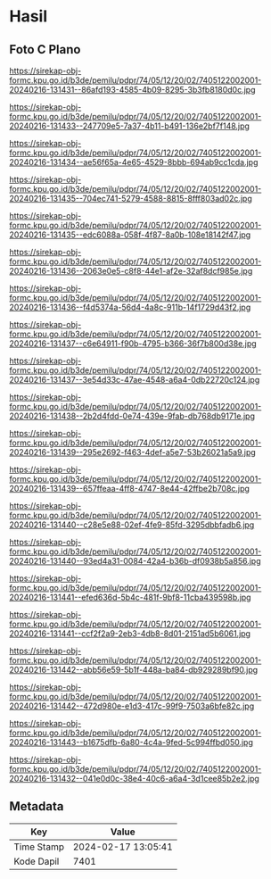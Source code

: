 # Hasil

## Foto C Plano

https://sirekap-obj-formc.kpu.go.id/b3de/pemilu/pdpr/74/05/12/20/02/7405122002001-20240216-131431--86afd193-4585-4b09-8295-3b3fb8180d0c.jpg

https://sirekap-obj-formc.kpu.go.id/b3de/pemilu/pdpr/74/05/12/20/02/7405122002001-20240216-131433--247709e5-7a37-4b11-b491-136e2bf7f148.jpg

https://sirekap-obj-formc.kpu.go.id/b3de/pemilu/pdpr/74/05/12/20/02/7405122002001-20240216-131434--ae56f65a-4e65-4529-8bbb-694ab9cc1cda.jpg

https://sirekap-obj-formc.kpu.go.id/b3de/pemilu/pdpr/74/05/12/20/02/7405122002001-20240216-131435--704ec741-5279-4588-8815-8fff803ad02c.jpg

https://sirekap-obj-formc.kpu.go.id/b3de/pemilu/pdpr/74/05/12/20/02/7405122002001-20240216-131435--edc6088a-058f-4f87-8a0b-108e18142f47.jpg

https://sirekap-obj-formc.kpu.go.id/b3de/pemilu/pdpr/74/05/12/20/02/7405122002001-20240216-131436--2063e0e5-c8f8-44e1-af2e-32af8dcf985e.jpg

https://sirekap-obj-formc.kpu.go.id/b3de/pemilu/pdpr/74/05/12/20/02/7405122002001-20240216-131436--f4d5374a-56d4-4a8c-911b-14f1729d43f2.jpg

https://sirekap-obj-formc.kpu.go.id/b3de/pemilu/pdpr/74/05/12/20/02/7405122002001-20240216-131437--c6e64911-f90b-4795-b366-36f7b800d38e.jpg

https://sirekap-obj-formc.kpu.go.id/b3de/pemilu/pdpr/74/05/12/20/02/7405122002001-20240216-131437--3e54d33c-47ae-4548-a6a4-0db22720c124.jpg

https://sirekap-obj-formc.kpu.go.id/b3de/pemilu/pdpr/74/05/12/20/02/7405122002001-20240216-131438--2b2d4fdd-0e74-439e-9fab-db768db9171e.jpg

https://sirekap-obj-formc.kpu.go.id/b3de/pemilu/pdpr/74/05/12/20/02/7405122002001-20240216-131439--295e2692-f463-4def-a5e7-53b26021a5a9.jpg

https://sirekap-obj-formc.kpu.go.id/b3de/pemilu/pdpr/74/05/12/20/02/7405122002001-20240216-131439--657ffeaa-4ff8-4747-8e44-42ffbe2b708c.jpg

https://sirekap-obj-formc.kpu.go.id/b3de/pemilu/pdpr/74/05/12/20/02/7405122002001-20240216-131440--c28e5e88-02ef-4fe9-85fd-3295dbbfadb6.jpg

https://sirekap-obj-formc.kpu.go.id/b3de/pemilu/pdpr/74/05/12/20/02/7405122002001-20240216-131440--93ed4a31-0084-42a4-b36b-df0938b5a856.jpg

https://sirekap-obj-formc.kpu.go.id/b3de/pemilu/pdpr/74/05/12/20/02/7405122002001-20240216-131441--efed636d-5b4c-481f-9bf8-11cba439598b.jpg

https://sirekap-obj-formc.kpu.go.id/b3de/pemilu/pdpr/74/05/12/20/02/7405122002001-20240216-131441--ccf2f2a9-2eb3-4db8-8d01-2151ad5b6061.jpg

https://sirekap-obj-formc.kpu.go.id/b3de/pemilu/pdpr/74/05/12/20/02/7405122002001-20240216-131442--abb56e59-5b1f-448a-ba84-db929289bf90.jpg

https://sirekap-obj-formc.kpu.go.id/b3de/pemilu/pdpr/74/05/12/20/02/7405122002001-20240216-131442--472d980e-e1d3-417c-99f9-7503a6bfe82c.jpg

https://sirekap-obj-formc.kpu.go.id/b3de/pemilu/pdpr/74/05/12/20/02/7405122002001-20240216-131443--b1675dfb-6a80-4c4a-9fed-5c994ffbd050.jpg

https://sirekap-obj-formc.kpu.go.id/b3de/pemilu/pdpr/74/05/12/20/02/7405122002001-20240216-131432--041e0d0c-38e4-40c6-a6a4-3d1cee85b2e2.jpg


## Metadata

| Key        | Value               |
| ---------- | ------------------- |
| Time Stamp | 2024-02-17 13:05:41 |
| Kode Dapil | 7401                |



